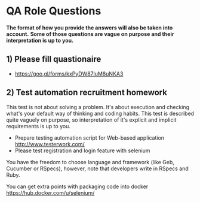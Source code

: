 # QA Role Questions

**The format of how you provide the answers will also be taken into account.**
**Some of those questions are vague on purpose and their interpretation is up to you.**

## 1) Please fill quastionaire 
 * https://goo.gl/forms/kxPyDW87luM8uNKA3

## 2) Test automation recruitment homework

This test is not about solving a problem. It's about execution and checking what's your default way of thinking and coding habits.
This test is described quite vaguely on purpose, so interpretation of it's explicit and implicit requirements is up to you.
 * Prepare testing automation script for Web-based application http://www.testerwork.com/
 * Please test registration and login feature with selenium

You have the freedom to choose language and framework (like Geb, Cucumber or RSpecs), however, note that developers write in RSpecs and Ruby.

You can get extra points with packaging code into docker https://hub.docker.com/u/selenium/

